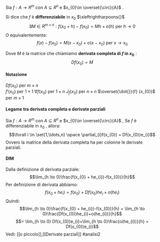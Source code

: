 Sia $f: A \to R^{m}$ con $A \subseteq R^{n}$ e $x_{0}\in \overset{\circ}{A}$ .

Si dice che $f$ è **differenziabile** in $x_{0}$ $\xleftrightharpoons{}$ $$\exists M \in R^{m \times n} : f(x_{0}+h)-f(x_{0})=Mh +o(h) \text{ per } h \to 0$$O equivalentemente:$$f(x)-f(x_{0}) = M(x-x_{0})+o(x-x_{0}) \text{ per } x \to x_{0}$$

Dove $M$ è la matrice che chiamiamo **derivata completa di $f$ in $x_{0}$** :$$Df(x_{0}) = M$$
#### Notazione
$Df(x_{0})$  per $m \times n$  
$f'(x_{0})$ per $1 \times 1$ 
$\nabla f(x_{0})$ per $1 \times n$ 
$J_{f}(x_{0})$ per $n \times n$ 
$\overset{\dot{}}{f} (x_{0})$ per $m \times 1$ 

#### Legame tra derivata completa e derivate parziali 
Sia $f: A \to R^{m}$ con $A \subseteq R^{n}$ e $x_{0}\in \overset{\circ}{A}$ , 
Se $f$ è differenziabile in $x_{0}$ , allora:$$\forall i \in \set{1,\ldots,n} \space \partial_{i}f(x_{0}) = Df(x_{0})e_{i}$$
Ovvero la matrice della derivata completa ha per colonne le derivate parziali.
#### DIM
Dalla definizione di derivata parziale:$$\lim_{h \to 0}\frac{f(x_{0} + he_{i})-f(x_{0})}{h}$$
Per definizione di derivata abbiamo:$$f(x_{0}+he_{i}) = f(x_{0}) + Df(x_{0})he_{i}+o(he_{i})$$
Quindi:$$\lim_{h \to 0}\frac{f(x_{0} + he_{i})-f(x_{0})}{h} = \lim_{h \to 0}\frac{Df(x_{0})he_{i}+o(he_{i})}{h}$$$$= \lim_{h \to 0} Df(x_{0})e_{i}+\lim_{h \to 0}\frac{o(he_{i})}{h} = Df(x_{0})e_{i}$$
Vedi: [[o piccolo]],[[Derivate parziali]]
#analisi2 